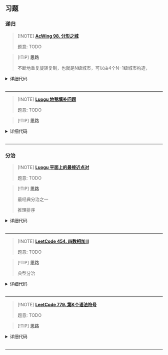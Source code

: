 ## 习题

### 递归

> [!NOTE] **[AcWing 98. 分形之城](https://www.acwing.com/problem/content/100/)**
> 
> 题意: TODO

> [!TIP] **思路**
> 
> 不断地重复旋转复制，也就是N级城市，可以由4个N−1级城市构造，

<details>
<summary>详细代码</summary>
<!-- tabs:start -->

##### **C++**

```cpp
#include<bits/stdc++.h>
using namespace std;

using LL = long long;

struct Point {
    LL x, y;
};

Point get(LL n, LL a) {
    if (n == 0) return {0, 0};
    LL block = 1ll << n * 2 - 2, len = 1ll << n - 1;
    auto p = get(n - 1, a % block);
    LL x = p.x, y = p.y;
    int z = a / block;
    
    if (z == 0) return {y, x};
    else if(z == 1) return {x, y + len};
    else if (z == 2) return {x + len, y + len};
    return {len * 2 - 1 - y, len - 1 - x};
}

int main() {
    int T;
    cin >> T;
    while (T -- ) {
        LL n, a, b;
        cin >> n >> a >> b;
        auto pa = get(n, a - 1);
        auto pb = get(n, b - 1);
        double dx = pa.x - pb.x, dy = pa.y - pb.y;
        printf("%.0lf\n", sqrt(dx * dx + dy * dy) * 10);
    }
    return 0;
}
```

##### **Python**

```python

```

<!-- tabs:end -->
</details>

<br>

* * *

> [!NOTE] **[Luogu 地毯填补问题](https://www.luogu.com.cn/problem/P1228)**
> 
> 题意: TODO

> [!TIP] **思路**
> 
> 

<details>
<summary>详细代码</summary>
<!-- tabs:start -->

##### **C++**

```cpp
#include <bits/stdc++.h>
using namespace std;

int n, x, y;

void dfs(
    int t, int sx, int sy, int x,
    int y) {  // sx，sy代表此正方形左上角位置，xy表示公主所在位置（或被占掉的位置）
    if (t == 0)
        return;
    int t1 = (1 << t - 1);           //小正方形边长
    if (x < sx + t1 && y < sy + t1)  //左上角
    {
        printf("%d %d %d\n", sx + t1, sy + t1, 1);
        dfs(t - 1, sx, sy, x, y), dfs(t - 1, sx, sy + t1, sx + t1 - 1, sy + t1);
        dfs(t - 1, sx + t1, sy, sx + t1, sy + t1 - 1),
            dfs(t - 1, sx + t1, sy + t1, sx + t1, sy + t1);
    } else if (x < sx + t1)  //右上角
    {
        printf("%d %d %d\n", sx + t1, sy + t1 - 1, 2);
        dfs(t - 1, sx, sy, sx + t1 - 1, sy + t1 - 1),
            dfs(t - 1, sx, sy + t1, x, y);
        dfs(t - 1, sx + t1, sy, sx + t1, sy + t1 - 1),
            dfs(t - 1, sx + t1, sy + t1, sx + t1, sy + t1);
    } else if (y < sy + t1)  //左下角
    {
        printf("%d %d %d\n", sx + t1 - 1, sy + t1, 3);
        dfs(t - 1, sx, sy, sx + t1 - 1, sy + t1 - 1),
            dfs(t - 1, sx, sy + t1, sx + t1 - 1, sy + t1);
        dfs(t - 1, sx + t1, sy, x, y),
            dfs(t - 1, sx + t1, sy + t1, sx + t1, sy + t1);
    } else  //右下角
    {
        printf("%d %d %d\n", sx + t1 - 1, sy + t1 - 1, 4);
        dfs(t - 1, sx, sy, sx + t1 - 1, sy + t1 - 1),
            dfs(t - 1, sx, sy + t1, sx + t1 - 1, sy + t1);
        dfs(t - 1, sx + t1, sy, sx + t1, sy + t1 - 1),
            dfs(t - 1, sx + t1, sy + t1, x, y);
    }
}

int main() {
    scanf("%d%d%d", &n, &x, &y);
    dfs(n, 1, 1, x, y);
    return 0;
}
```

##### **Python**

```python

```

<!-- tabs:end -->
</details>

<br>

* * *

### 分治

> [!NOTE] **[Luogu 平面上的最接近点对](https://www.luogu.com.cn/problem/P1257)**
> 
> 题意: TODO

> [!TIP] **思路**
> 
> 最经典分治之一
> 
> 推理排序

<details>
<summary>详细代码</summary>
<!-- tabs:start -->

##### **C++**

```cpp
#include <bits/stdc++.h>
using namespace std;

// TODO
// 分治

const int N = 1e5 + 10, INF = 1 << 20;

int n, t[N];
struct Point {
    double x, y;
} S[N];

double dist(int i, int j) {
    double dx = S[i].x - S[j].x;
    double dy = S[i].y - S[j].y;
    return sqrt(dx * dx + dy * dy);
}

double merge(int l, int r) {
    if (l >= r)
        return INF;
    // if (l + 1 == r)
    // return dist(l, r);

    int m = l + r >> 1;
    double d1 = merge(l, m), d2 = merge(m + 1, r);
    double d = min(d1, d2);

    int k = 0;
    for (int i = l; i <= r; i++)
        if (fabs(S[m].x - S[i].x) <= d)
            t[k++] = i;

    sort(t, t + k, [](const int &a, const int &b) { return S[a].y < S[b].y; });

    for (int i = 0; i < k; i++)
        for (int j = i + 1; j < k && S[t[j]].y - S[t[i]].y < d; j++)
            d = min(d, dist(t[i], t[j]));
    return d;
}

int main() {
    scanf("%d", &n);
    for (int i = 0; i < n; i++)
        scanf("%lf%lf", &S[i].x, &S[i].y);

    sort(S, S + n, [](const Point &a, const Point &b) {
        if (a.x == b.x)
            return a.y < b.y;
        else
            return a.x < b.x;
    });

    printf("%.4lf\n", merge(0, n - 1));

    return 0;
}
```

##### **Python**

```python

```

<!-- tabs:end -->
</details>

<br>

* * *

> [!NOTE] **[LeetCode 454. 四数相加 II](https://leetcode-cn.com/problems/4sum-ii/)**
> 
> 题意: TODO

> [!TIP] **思路**
> 
> 典型分治

<details>
<summary>详细代码</summary>
<!-- tabs:start -->

##### **C++**

```cpp
class Solution {
public:
    int fourSumCount(vector<int>& A, vector<int>& B, vector<int>& C, vector<int>& D) {
        unordered_map<int, int> cnt;
        for (auto c : C)
            for (auto d : D)
                ++ cnt[c + d];
        int res = 0;
        for (auto a : A)
            for (auto b : B)
                res += cnt[- (a + b)];
        return res;
    }
};
```

##### **Python**

```python
# 枚举A，再枚举B，然后 找到c和d满足条件的数值；（根据数据范围，这道题只能遍历两次，所以用空间换时间 哈希表来处理）
# 用哈希表存储每种和 有多少种组合；（前两个枚举， 后两个就可以直接在哈希表里查找）

class Solution:
    def fourSumCount(self, nums1: List[int], nums2: List[int], nums3: List[int], nums4: List[int]) -> int:
        import collections
        my_dict = collections.defaultdict(int)
        for c in nums3:
            for d in nums4:
                my_dict[c + d] += 1
        res = 0
        for a in nums1:
            for b in nums2:
                res += my_dict[-(a + b)]
        return res
```

<!-- tabs:end -->
</details>

<br>

* * *

> [!NOTE] **[LeetCode 779. 第K个语法符号](https://leetcode-cn.com/problems/k-th-symbol-in-grammar/)**
> 
> 题意: TODO

> [!TIP] **思路**
> 
> 

<details>
<summary>详细代码</summary>
<!-- tabs:start -->

##### **C++**

```cpp
class Solution {
public:
    // 新的左侧和原一致 右侧和原取反
    int kthGrammar(int N, int K) {
        K -- ;
        int res = 0;
        while (K)
            res ^= K & 1, K >>= 1;
        return res;
    }
};
```

##### **Python**

```python

```

<!-- tabs:end -->
</details>

<br>

* * *